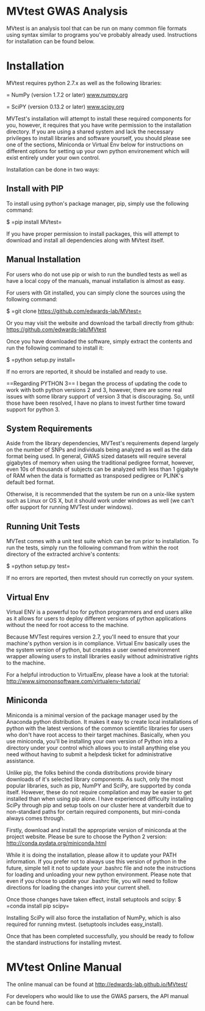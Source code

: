 
MVtest GWAS Analysis
====================

MVtest is an analysis tool that can be run on many common file formats
using syntax similar to programs you've probably already used.
Instructions for installation can be found below.


Installation
============

MVtest requires python 2.7.x as well as the following libraries:

= NumPy (version 1.7.2 or later)   www.numpy.org

= SciPY (version 0.13.2 or later)  www.scipy.org

MVTest's installation will attempt to install these required
components for you, however, it requires that you have write
permission to the installation directory. If you are using a shared
system and lack the necessary privileges to install libraries and
software yourself, you should please see one of the sections,
Miniconda or Virtual Env below for instructions on different options
for setting up your own python environement which will exist entirely
under your own control.

Installation can be done in two ways:


Install with PIP
----------------

To install using python's package manager, pip, simply use the
following command:

$ =pip install MVtest=

If you have proper permission to install packages, this will attempt
to download and install all dependencies along with MVtest itself.


Manual Installation
-------------------

For users who do not use pip or wish to run the bundled tests as well
as have a local copy of the manuals, manual installation is almost as
easy.

For users with Git installed, you can simply clone the sources using
the following command:

$ =git clone https://github.com/edwards-lab/MVtest=

Or you may visit the website and download the tarball directly from
github: https://github.com/edwards-lab/MVtest

Once you have downloaded the software, simply extract the contents and
run the following command to install it:

$ =python setup.py install=

If no errors are reported, it should be installed and ready to use.

==Regarding PYTHON 3== I began the process of updating the code to
work with both python versions 2 and 3, however, there are some real
issues with some library support of version 3 that is discouraging.
So, until those have been resolved, I have no plans to invest further
time toward support for python 3.


System Requirements
-------------------

Aside from the library dependencies, MVTest's requirements depend
largely on the number of SNPs and individuals being analyzed as well
as the data format being used. In general, GWAS sized datasets will
require several gigabytes of memory when using the traditional
pedigree format, however, even 10s of thousands of subjects can be
analyzed with less than 1 gigabyte of RAM when the data is formatted
as transposed pedigree or PLINK's default bed format.

Otherwise, it is recommended that the system be run on a unix-like
system such as Linux or OS X, but it should work under windows as well
(we can't offer support for running MVTest under windows).


Running Unit Tests
------------------

MVTest comes with a unit test suite which can be run prior to
installation. To run the tests, simply run the following command from
within the root directory of the extracted archive's contents:

$ =python setup.py test=

If no errors are reported, then mvtest should run correctly on your
system.


Virtual Env
-----------

Virtual ENV is a powerful too for python programmers and end users
alike as it allows for users to deploy different versions of python
applications without the need for root access to the machine.

Because MVTest requires version 2.7, you'll need to ensure that your
machine's python version is in compliance. Virtual Env basically uses
the the system version of python, but creates a user owned environment
wrapper allowing users to install libraries easily without
administrative rights to the machine.

For a helpful introduction to VirtualEnv, please have a look at the
tutorial: http://www.simononsoftware.com/virtualenv-tutorial/


Miniconda
---------

Miniconda is a minimal version of the package manager used by the
Anaconda python distribution. It makes it easy to create local
installations of python with the latest versions of the common
scientific libraries for users who don't have root access to their
target machines. Basically, when you use miniconda, you'll be
installing your own version of Python into a directory under your
control which allows you to install anything else you need without
having to submit a helpdesk ticket for administrative assistance.

Unlike pip, the folks behind the conda distributions provide binary
downloads of it's selected library components. As such, only the most
popular libraries, such as pip, NumPY and SciPy, are supported by
conda itself. However, these do not require compilation and may be
easier to get installed than when using pip alone. I have experienced
difficulty installing SciPy through pip and setup tools on our cluster
here at vanderbilt due to non-standard paths for certain required
components, but mini-conda always comes through.

Firstly, download and install the appropriate version of miniconda at
the project website. Please be sure to choose the Python 2 version:
http://conda.pydata.org/miniconda.html

While it is doing the installation, please allow it to update your
PATH information. If you prefer not to always use this version of
python in the future, simple tell it not to update your .bashrc file
and note the instructions for loading and unloading your new python
environment. Please note that even if you chose to update your .bashrc
file, you will need to follow directions for loading the changes into
your current shell.

Once those changes have taken effect, install setuptools and scipy: $
=conda install pip scipy=

Installing SciPy will also force the installation of NumPy, which is
also required for running mvtest. (setuptools includes easy_install).

Once that has been completed successfully, you should be ready to
follow the standard instructions for installing mvtest.


MVtest Online Manual
====================

The online manual can be found at http://edwards-lab.github.io/MVtest/

For developers who would like to use the GWAS parsers, the API manual
can be found here.
